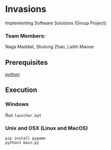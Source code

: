# Invasions
Implementing Software Solutions (Group Project)
### Team Members:
Naga Maddali, Shulong Zhao, Lalith Manne
## Prerequisites
[python](https://www.python.org/downloads/)
## Execution
### Windows
Run `launcher.bat`
### Unix and OSX (Linux and MacOS) 
```
pip install pygame
python3 main.py
```
